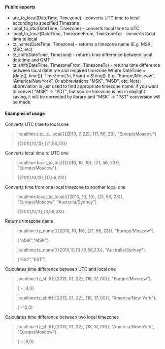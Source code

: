 #### Public exports

* utc_to_local(DateTime, Timezone) - converts UTC time to local according to specified Timezone
* local_to_utc(DateTime, Timezone) - converts local time to UTC
* local_to_local(DateTime, TimezoneFrom, TimezoneTo) - converts local time to local
* tz_name(DateTime, Timezone) - returns a timezone name (E.g. MSK, MSD, etc)
* tz_shift(DateTime, Timezone) - returns time difference between local datetime and GMT
* tz_shift(DateTime, TimezoneFrom, TimezoneTo) - returns time difference between local datetime and required timezone
Where
DateTime = {date(), time()}
TimeZone(To, From) = String(). E.g. “Europe/Moscow”, “America/NewYork”. Or abbreviations "MSK", "MSD", etc. Note:
abbreviation is just used to find appropriate timezone name. If you want to convert "MSK" -> "PDT", but source timezone
is not in daylight saving, it will be corrected by library and "MSK" -> "PST" conversion will be made.

#### Examples of usage

Converts UTC time to local one
>localtime:utc_to_local({{2010, 7, 22}, {17, 56, 23}, "Europe/Moscow").
>   
>{{2010,10,10},{21,56,23}}

Converts local time to UTC one
>localtime:local_to_utc({{2010, 10, 10}, {21, 56, 23}}, "Europe/Moscow").
>   
>{{2010,10,10},{17,56,23}}

Converts time from one local timezone to another local one
>localtime:local_to_local({{2010, 10, 10}, {21, 56, 23}}, "Europe/Moscow", "Australia/Sydney").
>   
>{{2010,10,11},{3,56,23}} 

Returns timezone name
>localtime:tz_name({{2010, 10, 10}, {21, 56, 23}}, "Europe/Moscow").
>   
>{"MSK","MSK"}

>localtime:tz_name({{2010,10,11},{3,56,23}}, "Australia/Sydney").
>   
>{"EST","EST"}

Calculates time difference between UTC and local one
>localtime:tz_shift({{2013, 01, 22}, {18, 17, 00}}, "Europe/Moscow").
>   
>{'+',4,0}

>localtime:tz_shift({{2013, 01, 22}, {18, 17, 00}}, "America/New York").
>   
>{'-',5,0}

Calculates time difference between two local timezones
>localtime:tz_shift({{2013, 01, 22}, {18, 17, 00}}, "America/New York", "Europe/Moscow").
>   
>{'+',9,0}
